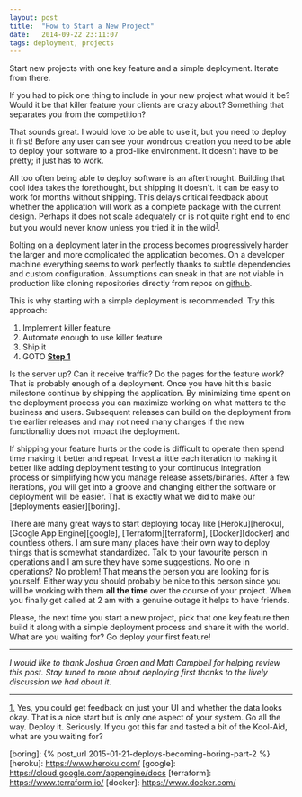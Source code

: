 ```yaml
---
layout: post
title:  "How to Start a New Project"
date:   2014-09-22 23:11:07
tags: deployment, projects
---
```


Start new projects with one key feature and a simple deployment.
Iterate from there.

If you had to pick one thing to include in your new project what would it be?
Would it be that killer feature your clients are crazy about? Something that
separates you from the competition?

That sounds great. I would love to be able to use it, but you need to deploy it
first! Before any user can see your wondrous creation you need to be able
to deploy your software to a prod-like environment. It doesn't have to be
pretty; it just has to work.

All too often being able to deploy software is an afterthought. Building that
cool idea takes the forethought, but shipping it doesn't. It can be easy to
work for months without shipping. This delays critical feedback about whether
the application will work as a complete package with the current design.
Perhaps it does not scale adequately or is not quite right end to end but you
would never know unless you tried it in the wild<sup id="reverse-note-1"><a href="#note-1">1</a></sup>.

Bolting on a deployment later in the process becomes progressively harder the
larger and more complicated the application becomes. On a developer machine
everything seems to work perfectly thanks to subtle dependencies and custom
configuration. Assumptions can sneak in that are not viable in production like
cloning repositories directly from repos on [github][github].

This is why starting with a simple deployment is recommended. Try this approach:

<span id="step-1"></span>

1. Implement killer feature
1. Automate enough to use killer feature
1. Ship it
1. GOTO **<a href="#step-1">Step 1</a>**

Is the server up? Can it receive traffic? Do the pages for the feature work?
That is probably enough of a deployment. Once you have hit this basic milestone
continue by shipping the application. By minimizing time spent on the
deployment process you can maximize working on what matters to the business and
users. Subsequent releases can build on the deployment from the earlier
releases and may not need many changes if the new functionality does not impact
the deployment.

If shipping your feature hurts or the code is difficult to operate then spend
time making it better and repeat. Invest a little each iteration to making it
better like adding deployment testing to your continuous integration process or
simplifying how you manage release assets/binaries. After a few iterations, you
will get into a groove and changing either the software or deployment will be
easier. That is exactly what we did to make our [deployments easier][boring].

There are many great ways to start deploying today like [Heroku][heroku],
[Google App Engine][google], [Terraform][terraform], [Docker][docker] and countless others.
I am sure many places have their own way to deploy things that is somewhat
standardized. Talk to your favourite person in operations and I am sure they
have some suggestions. No one in operations? No problem! That means the person
you are looking for is yourself. Either way you should probably be nice to this
person since you will be working with them **all the time** over the course of
your project. When you finally get called at 2 am with a genuine outage it
helps to have friends.

Please, the next time you start a new project, pick that one key feature then
build it along with a simple deployment process and share it with the world.
What are you waiting for? Go deploy your first feature!

<hr />

*I would like to thank Joshua Groen and Matt Campbell for helping review this
post. Stay tuned to more about deploying first thanks to the lively discussion
we had about it.*

<hr />

<span id="note-1"></span>
<a href="#reverse-note-1">1.</a>
  Yes, you could get feedback on just your UI and whether the data looks okay.
  That is a nice start but is only one aspect of your system. Go all the way.
  Deploy it. Seriously. If you got this far and tasted a bit of the Kool-Aid,
  what are you waiting for?

[github]:    https://github.com/
[boring]:    {% post_url 2015-01-21-deploys-becoming-boring-part-2 %}
[heroku]:    https://www.heroku.com/
[google]:    https://cloud.google.com/appengine/docs
[terraform]: https://www.terraform.io/
[docker]:    https://www.docker.com/
